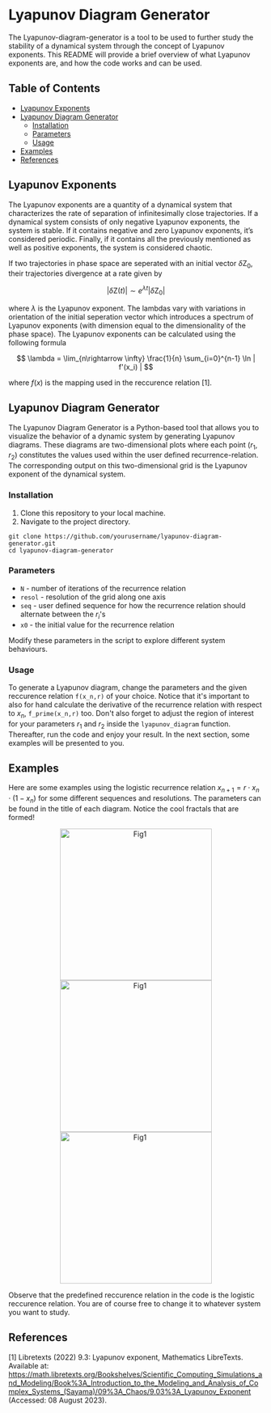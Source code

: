 # Lyapunov Diagram Generator

The Lyapunov-diagram-generator is a tool to be used to further study the stability of a dynamical system through the concept of Lyapunov exponents. This README will provide a brief overview of what Lyapunov exponents are, and how the code works and can be used.

## Table of Contents

- [Lyapunov Exponents](#lyapunov-exponents)
- [Lyapunov Diagram Generator](#lyapunov-diagram-generator)
  - [Installation](#installation)
  - [Parameters](#parameters)
  - [Usage](#usage)
- [Examples](#examples)
- [References](#references)

## Lyapunov Exponents
The Lyapunov exponents are a quantity of a dynamical system that characterizes the rate of separation of infinitesimally close trajectories. If a dynamical system consists of only negative Lyapunov exponents, the system is stable. If it contains negative and zero Lyapunov exponents, it’s considered periodic. Finally, if it contains all the previously mentioned as well as positive exponents, the system is considered chaotic. 

If two trajectories in phase space are seperated with an initial vector $\delta \boldsymbol{\mathrm{Z_0}}$, their trajectories divergence at a rate given by

$$
|\delta \boldsymbol{\mathrm{Z}}(t)| \sim e^{\lambda t}|\delta \boldsymbol{\mathrm{Z_0}}|
$$

where $\lambda$ is the Lyapunov exponent. The lambdas vary with variations in orientation of the initial seperation vector which introduces a spectrum of Lyapunov exponents (with dimension equal to the dimensionality of the phase space). The Lyapunov exponents can be calculated using the following formula

$$
\lambda = \lim_{n\rightarrow \infty} \frac{1}{n} \sum_{i=0}^{n-1} \ln | f'(x_i) | 
$$

where $f(x)$ is the mapping used in the reccurence relation [1].
## Lyapunov Diagram Generator

The Lyapunov Diagram Generator is a Python-based tool that allows you to visualize the behavior of a dynamic system by generating Lyapunov diagrams. These diagrams are two-dimensional plots where each point $(r_1, r_2)$ constitutes the values used within the user defined recurrence-relation. The corresponding output on this two-dimensional grid is the Lyapunov exponent of the dynamical system. 

### Installation 

1. Clone this repository to your local machine.
2. Navigate to the project directory.

```
git clone https://github.com/yourusername/lyapunov-diagram-generator.git
cd lyapunov-diagram-generator
```


### Parameters

- `N` - number of iterations of the recurrence relation
- `resol` - resolution of the grid along one axis
- `seq` - user defined sequence for how the recurrence relation should alternate between the $r_i$'s
- `x0` - the initial value for the recurrence relation

Modify these parameters in the script to explore different system behaviours. 

### Usage

To generate a Lyapunov diagram, change the parameters and the given reccurence relation `f(x_n,r)` of your choice. Notice that it's important to also for hand calculate the derivative of the recurrence relation with respect to $x_n$, `f_prime(x_n,r)` too. Don't also forget to adjust the region of interest for your parameters $r_1$ and $r_2$ inside the `lyapunov_diagram` function. Thereafter, run the code and enjoy your result. In the next section, some examples will be presented to you.

## Examples

Here are some examples using the logistic recurrence relation $x_{n+1} = r \cdot x_n \cdot (1-x_n)$ for some different sequences and resolutions. The parameters can be found in the title of each diagram. Notice the cool fractals that are formed!

<p align = "center">
  <img src = "https://github.com/Thidius/Lyapunov-diagram-generator/assets/121384892/0081dd20-9699-46d0-a959-27a690e0e533" alt = "Fig1" width = "300">
  <img src = "https://github.com/Thidius/Lyapunov-diagram-generator/assets/121384892/97f60f46-bd4f-4c64-b4f8-788840449209" alt = "Fig1" width = "300">
  <img src = "https://github.com/Thidius/Lyapunov-diagram-generator/assets/121384892/6096fd59-04f7-45a1-9260-7d5bd6caaee0" alt = "Fig1" width = "300">
</p>

Observe that the predefined reccurence relation in the code is the logistic reccurence relation. You are of course free to change it to whatever system you want to study.

## References

[1] Libretexts (2022) 9.3: Lyapunov exponent, Mathematics LibreTexts. Available at: https://math.libretexts.org/Bookshelves/Scientific_Computing_Simulations_and_Modeling/Book%3A_Introduction_to_the_Modeling_and_Analysis_of_Complex_Systems_(Sayama)/09%3A_Chaos/9.03%3A_Lyapunov_Exponent (Accessed: 08 August 2023). 




